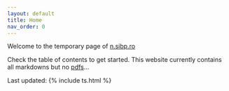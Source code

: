 ```yaml
---
layout: default
title: Home
nav_order: 0
---
```

Welcome to the temporary page of [n.sibp.ro](https://n.sibp.ro)

Check the table of contents to get started. This website currently contains all markdowns but no [pdfs](../pdf/)...

Last updated: {% include ts.html %}
